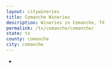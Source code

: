 ```yaml
---
layout: citywineries
title: Comanche Wineries
description: Wineries in Comanche, TX
permalink: /tx/comanche/comanche/
state: tx
county: comanche
city: comanche
---
```

-
